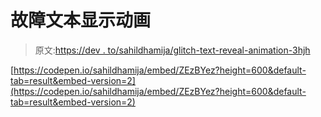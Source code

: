 # 故障文本显示动画

> 原文:[https://dev . to/sahildhamija/glitch-text-reveal-animation-3hjh](https://dev.to/sahildhamija/glitch-text-reveal-animation-3hjh)

[https://codepen.io/sahildhamija/embed/ZEzBYez?height=600&default-tab=result&embed-version=2](https://codepen.io/sahildhamija/embed/ZEzBYez?height=600&default-tab=result&embed-version=2)